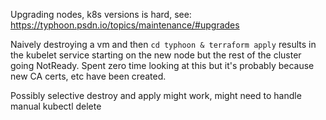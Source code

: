 Upgrading nodes, k8s versions is hard, see: https://typhoon.psdn.io/topics/maintenance/#upgrades

Naively destroying a vm and then `cd typhoon & terraform apply` results in the
kubelet service starting on the new node but the rest of the cluster going
NotReady. Spent zero time looking at this but it's probably because new CA
certs, etc have been created.

Possibly selective destroy and apply might work, might need to handle manual
kubectl delete <old-node>
